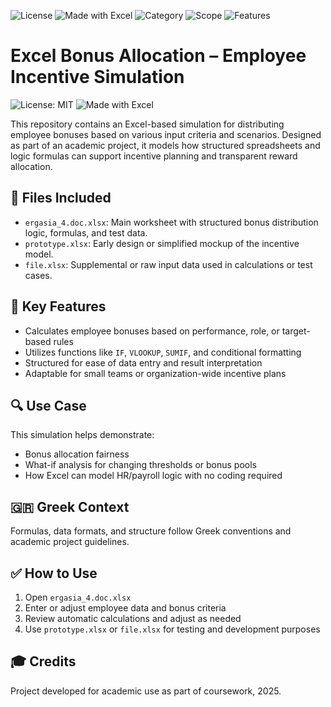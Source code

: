 ![License](https://img.shields.io/badge/license-MIT-green)
![Made with Excel](https://img.shields.io/badge/Made_with-Excel-blue)
![Category](https://img.shields.io/badge/Category-Payroll_Modeling-yellow)
![Scope](https://img.shields.io/badge/Scope-Academic-lightgrey)
![Features](https://img.shields.io/badge/Includes-Formulas_&_Scenarios-brightgreen)

# Excel Bonus Allocation – Employee Incentive Simulation

![License: MIT](https://img.shields.io/badge/License-MIT-green)
![Made with Excel](https://img.shields.io/badge/Made%20with-Excel-blue)

This repository contains an Excel-based simulation for distributing employee bonuses based on various input criteria and scenarios. Designed as part of an academic project, it models how structured spreadsheets and logic formulas can support incentive planning and transparent reward allocation.

## 📁 Files Included

- `ergasia_4.doc.xlsx`: Main worksheet with structured bonus distribution logic, formulas, and test data.
- `prototype.xlsx`: Early design or simplified mockup of the incentive model.
- `file.xlsx`: Supplemental or raw input data used in calculations or test cases.

## 🧠 Key Features

- Calculates employee bonuses based on performance, role, or target-based rules
- Utilizes functions like `IF`, `VLOOKUP`, `SUMIF`, and conditional formatting
- Structured for ease of data entry and result interpretation
- Adaptable for small teams or organization-wide incentive plans

## 🔍 Use Case

This simulation helps demonstrate:
- Bonus allocation fairness
- What-if analysis for changing thresholds or bonus pools
- How Excel can model HR/payroll logic with no coding required

## 🇬🇷 Greek Context

Formulas, data formats, and structure follow Greek conventions and academic project guidelines.

## ✅ How to Use

1. Open `ergasia_4.doc.xlsx`
2. Enter or adjust employee data and bonus criteria
3. Review automatic calculations and adjust as needed
4. Use `prototype.xlsx` or `file.xlsx` for testing and development purposes

## 🎓 Credits

Project developed for academic use as part of coursework, 2025.
